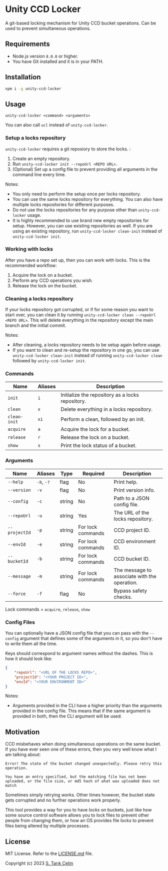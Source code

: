 # Unity CCD Locker

A git-based locking mechanism for Unity CCD bucket operations. Can be used to prevent simultaneous operations.

## Requirements

- Node.js version `8.0.0` or higher.
- You have Git installed and it is in your PATH.

## Installation

```sh
npm i -g unity-ccd-locker
```

## Usage

```
unity-ccd-locker <command> <arguments>
```

You can also call `ucl` instead of `unity-ccd-locker`.

### Setup a locks repository

`unity-ccd-locker` requires a git reposiory to store the locks. :

1. Create an empty repository.
2. Run `unity-ccd-locker init --repoUrl <REPO URL>`.
3. (Optional) Set up a config file to prevent providing all arguments in the command line every time.

Notes:

- You only need to perform the setup once per locks repository.
- You can use the same locks repository for everything. You can also have multiple locks repositories for different purposes.
- Do not use the locks repositories for any purpose other than `unity-ccd-locker` usage.
- It is highly recommended to use brand new empty repositories for setup. However, you can use existing repositories as well. If you are using an existing repository, run `unity-ccd-locker clean-init` instead of `unity-ccd-locker init`.

### Working with locks

After you have a repo set up, then you can work with locks. This is the recommended workflow:

1. Acquire the lock on a bucket.
2. Perform any CCD operations you wish.
3. Release the lock on the bucket.

### Cleaning a locks repository

If your locks repository got corrupted, or if for some reason you want to start over, you can clean it by running `unity-ccd-locker clean --repoUrl <REPO URL>`. This will delete everything in the repository except the main branch and the initial commit. 

Notes:
- After cleaning, a locks repository needs to be setup again before usage.
- If you want to clean and re-setup the repository in one go, you can use `unity-ccd-locker clean-init` instead of running `unity-ccd-locker clean` followed by `unity-ccd-locker init`.

### Commands

| Name         | Aliases | Description                                      |
| ---          | ---     | ---                                              |
| `init`       | `i`     | Initialize the repository as a locks repository. |
| `clean`      | `x`     | Delete everything in a locks repository.         |
| `clean-init` | `xi`    | Perform a clean, followed by an init.            |
| `acquire`    | `a`     | Acquire the lock for a bucket.                   |
| `release`    | `r`     | Release the lock on a bucket.                    |
| `show`       | `s`     | Print the lock status of a bucket.               |

### Arguments

| Name          | Aliases    | Type   | Required          | Description                                  |
| ---           | ---        | ---    | ---               | ---                                          |
| `--help`      | `-h`, `-?` | flag   | No                | Print help.                                  |
| `--version`   | `-v`       | flag   | No                | Print version info.                          |
| `--config`    | `-c`       | string | No                | Path to a JSON config file.                  |
| `--repoUrl`   | `-u`       | string | Yes               | The URL of the locks repository.             |
| `--projectId` | `-p`       | string | For lock commands | CCD project ID.                              |
| `--envId`     | `-e`       | string | For lock commands | CCD environment ID.                          |
| `--bucketId`  | `-b`       | string | For lock commands | CCD bucket ID.                               |
| `--message`   | `-m`       | string | For lock commands | The message to associate with the operation. |
| `--force`     | `-f`       | flag   | No                | Bypass safety checks.                        |

Lock commands = `acquire`, `release`, `show`

### Config Files

You can optionally have a JSON config file that you can pass with the `--config` argument that defines some of the arguments in it, so you don't have to write them all the time. 

Keys should correspond to argument names without the dashes. This is how it should look like:

```json
{
	"repoUrl": "<URL OF THE LOCKS REPO>",
	"projectId": "<YOUR PROJECT ID>",
	"envId": "<YOUR ENVIRONMENT ID>"
}
```

Notes:

- Arguments provided in the CLI have a higher priority than the arguments provided in the config file. This means that if the same argument is provided in both, then the CLI argument will be used.

## Motivation

CCD misbehaves when doing simultaneous operations on the same bucket. If you have ever seen one of these errors, then you very well know what I am talking about:

```
Error! The state of the bucket changed unexpectedly. Please retry this operation.
```

```
You have an entry specified, but the matching file has not been uploaded, or the file size, or md5 hash of what was uploaded does not match
```

Sometimes simply retrying works. Other times however, the bucket state gets corrupted and no further operations work properly.

This tool provides a way for you to have _locks_ on buckets, just like how some source control software allows you to lock files to prevent other people from changing them, or how an OS provides file locks to prevent files being altered by multiple processes.

## License

MIT License. Refer to the [LICENSE.md](LICENSE.md) file.

Copyright (c) 2023 [S. Tarık Çetin](https://github.com/starikcetin)
